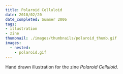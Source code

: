 ```yaml
---
title: Polaroid Celluloid
date: 2010/02/20
date_completed: Summer 2006
tags:
- illustration
- zine
thumbnail: ./images/thumbnails/polaroid_thumb.gif
images:
  - nested:
    - polaroid.gif
---
```


Hand drawn illustration for the zine <i>Polaroid Celluloid</i>.
